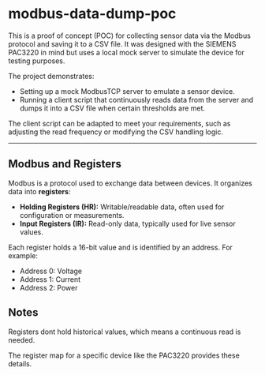 # modbus-data-dump-poc

This is a proof of concept (POC) for collecting sensor data via the Modbus protocol and saving it to a CSV file. It was designed with the SIEMENS PAC3220 in mind but uses a local mock server to simulate the device for testing purposes.

The project demonstrates:
- Setting up a mock ModbusTCP server to emulate a sensor device.
- Running a client script that continuously reads data from the server and dumps it into a CSV file when certain thresholds are met.

The client script can be adapted to meet your requirements, such as adjusting the read frequency or modifying the CSV handling logic.

---

## Modbus and Registers

Modbus is a protocol used to exchange data between devices. It organizes data into **registers**:
- **Holding Registers (HR):** Writable/readable data, often used for configuration or measurements.
- **Input Registers (IR):** Read-only data, typically used for live sensor values.

Each register holds a 16-bit value and is identified by an address. For example:
- Address 0: Voltage
- Address 1: Current
- Address 2: Power

## Notes

Registers dont hold historical values, which means a continuous read is needed.

The register map for a specific device like the PAC3220 provides these details.
